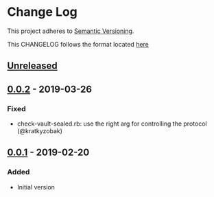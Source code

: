 # Change Log
This project adheres to [Semantic Versioning](http://semver.org/).

This CHANGELOG follows the format located [here](https://github.com/sensu-plugins/community/blob/master/HOW_WE_CHANGELOG.md)

## [Unreleased]

## [0.0.2] - 2019-03-26
### Fixed
- check-vault-sealed.rb: use the right arg for controlling the protocol (@kratkyzobak)

## [0.0.1] - 2019-02-20
### Added
- Initial version

[Unreleased]: https://github.com/sensu-plugins/sensu-plugins-vault/compare/0.0.2...HEAD
[0.0.2]: https://github.com/sensu-plugins/sensu-plugins-vault/compare/0.0.1...0.0.2
[0.0.1]: https://github.com/sensu-plugins/sensu-plugins-vault/compare/7c2933148baf69336f1173190ab1556604625dcd...0.0.1
